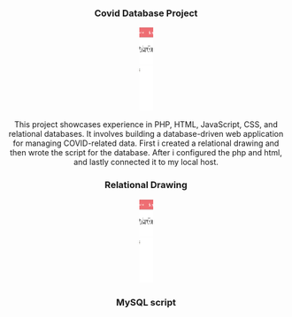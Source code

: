 <h3 align="center"> Covid Database Project</h3>

<div align="center">
  <img src="https://github.com/justincarr010101/Covid-Database/blob/main/images/page1.png" alt="Relational Drawing Image" width="25" height="150">
</div>

<p align="center">
  This project showcases experience in PHP, HTML, JavaScript, CSS, and relational databases. It involves building a database-driven web application for managing COVID-related data. First i created a relational drawing and then wrote the script for the database. After i configured the php and html, and lastly connected it to my local host.
  <br>

<h3 align="center"> Relational Drawing</h3>

  

<div align="center">
  <img src="https://github.com/justincarr010101/Covid-Database/blob/main/images/page1.png" alt="Relational Drawing Image" width="25" height="150">
</div>

<h3 align="center"> MySQL script</h3>
